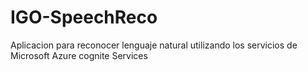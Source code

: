 # IGO-SpeechReco

Aplicacion para reconocer lenguaje natural utilizando los servicios de Microsoft Azure cognite Services
